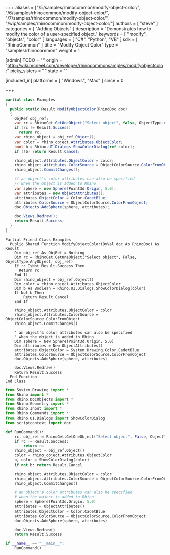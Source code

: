 +++
aliases = ["/5/samples/rhinocommon/modify-object-color/", "/6/samples/rhinocommon/modify-object-color/", "/7/samples/rhinocommon/modify-object-color/", "/wip/samples/rhinocommon/modify-object-color/"]
authors = [ "steve" ]
categories = [ "Adding Objects" ]
description = "Demonstrates how to modify the color of a user-specified object."
keywords = [ "modify", "objects", "color" ]
languages = [ "C#", "Python", "VB" ]
sdk = [ "RhinoCommon" ]
title = "Modify Object Color"
type = "samples/rhinocommon"
weight = 1

[admin]
TODO = ""
origin = "http://wiki.mcneel.com/developer/rhinocommonsamples/modifyobjectcolor"
picky_sisters = ""
state = ""

[included_in]
platforms = [ "Windows", "Mac" ]
since = 0

+++

<div class="codetab-content" id="cs">

```cs
partial class Examples
{
  public static Result ModifyObjectColor(RhinoDoc doc)
  {
    ObjRef obj_ref;
    var rc = RhinoGet.GetOneObject("Select object", false, ObjectType.AnyObject, out obj_ref);
    if (rc != Result.Success)
      return rc;
    var rhino_object = obj_ref.Object();
    var color = rhino_object.Attributes.ObjectColor;
    bool b = Rhino.UI.Dialogs.ShowColorDialog(ref color);
    if (!b) return Result.Cancel;

    rhino_object.Attributes.ObjectColor = color;
    rhino_object.Attributes.ColorSource = ObjectColorSource.ColorFromObject;
    rhino_object.CommitChanges();

    // an object's color attributes can also be specified
    // when the object is added to Rhino
    var sphere = new Sphere(Point3d.Origin, 5.0);
    var attributes = new ObjectAttributes();
    attributes.ObjectColor = Color.CadetBlue;
    attributes.ColorSource = ObjectColorSource.ColorFromObject;
    doc.Objects.AddSphere(sphere, attributes);

    doc.Views.Redraw();
    return Result.Success;
  }
}
```

</div>


<div class="codetab-content" id="vb">

```vbnet
Partial Friend Class Examples
  Public Shared Function ModifyObjectColor(ByVal doc As RhinoDoc) As Result
	Dim obj_ref As ObjRef = Nothing
	Dim rc = RhinoGet.GetOneObject("Select object", False, ObjectType.AnyObject, obj_ref)
	If rc IsNot Result.Success Then
	  Return rc
	End If
	Dim rhino_object = obj_ref.Object()
	Dim color = rhino_object.Attributes.ObjectColor
	Dim b As Boolean = Rhino.UI.Dialogs.ShowColorDialog(color)
	If Not b Then
		Return Result.Cancel
	End If

	rhino_object.Attributes.ObjectColor = color
	rhino_object.Attributes.ColorSource = ObjectColorSource.ColorFromObject
	rhino_object.CommitChanges()

	' an object's color attributes can also be specified
	' when the object is added to Rhino
	Dim sphere = New Sphere(Point3d.Origin, 5.0)
	Dim attributes = New ObjectAttributes()
	attributes.ObjectColor = System.Drawing.Color.CadetBlue
	attributes.ColorSource = ObjectColorSource.ColorFromObject
	doc.Objects.AddSphere(sphere, attributes)

	doc.Views.Redraw()
	Return Result.Success
  End Function
End Class
```

</div>


<div class="codetab-content" id="py">

```python
from System.Drawing import *
from Rhino import *
from Rhino.DocObjects import *
from Rhino.Geometry import *
from Rhino.Input import *
from Rhino.Commands import *
from Rhino.UI.Dialogs import ShowColorDialog
from scriptcontext import doc

def RunCommand():
    rc, obj_ref = RhinoGet.GetOneObject("Select object", False, ObjectType.AnyObject)
    if rc != Result.Success:
        return rc
    rhino_object = obj_ref.Object()
    color = rhino_object.Attributes.ObjectColor
    b, color = ShowColorDialog(color)
    if not b: return Result.Cancel

    rhino_object.Attributes.ObjectColor = color
    rhino_object.Attributes.ColorSource = ObjectColorSource.ColorFromObject
    rhino_object.CommitChanges()

    # an object's color attributes can also be specified
    # when the object is added to Rhino
    sphere = Sphere(Point3d.Origin, 5.0)
    attributes = ObjectAttributes()
    attributes.ObjectColor = Color.CadetBlue
    attributes.ColorSource = ObjectColorSource.ColorFromObject
    doc.Objects.AddSphere(sphere, attributes)

    doc.Views.Redraw()
    return Result.Success

if __name__ == "__main__":
    RunCommand()
```

</div>
